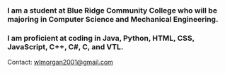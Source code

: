 ### I am a student at Blue Ridge Community College who will be majoring in Computer Science and Mechanical Engineering.
### I am proficient at coding in Java, Python, HTML, CSS, JavaScript, C++, C#, C, and VTL.


Contact: wlmorgan2001@gmail.com
<!--
**RetroWes/RetroWes** is a ✨ _special_ ✨ repository because its `README.md` (this file) appears on your GitHub profile.

![image](https://github.com/RetroWes/RetroWes/assets/101622403/bf0616da-2a9f-4223-97e6-309be5e40ef8)

- 🔭 I’m currently working my GitHub account.
- 🌱 I’m currently learning Java.
- ⚡ Fun fact: Whales are pretty cool
-->
